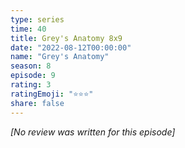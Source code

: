 ```yaml
---
type: series
time: 40
title: Grey's Anatomy 8x9
date: "2022-08-12T00:00:00"
name: "Grey's Anatomy"
season: 8
episode: 9
rating: 3
ratingEmoji: "⭐️⭐️⭐️"
share: false
---
```


_[No review was written for this episode]_
